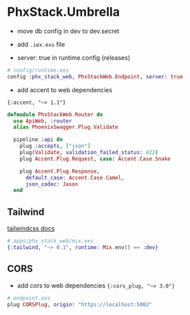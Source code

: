 # PhxStack.Umbrella

- move db config in dev to dev.secret

- add `.iex.exs` file

- server: true in runtime config (releases)

```elixir
# config/runtime.exs
config :phx_stack_web, PhxStackWeb.Endpoint, server: true
```

- add accent to web dependencies

`{:accent, "~> 1.1"}`

```elixir
defmodule PhxStackWeb.Router do
  use ApiWeb, :router
  alias PhoenixSwagger.Plug.Validate

  pipeline :api do
    plug :accepts, ["json"]
    plug(Validate, validation_failed_status: 422)
    plug Accent.Plug.Request, case: Accent.Case.Snake

    plug Accent.Plug.Response,
      default_case: Accent.Case.Camel,
      json_codec: Jason
  end
```

## Tailwind

[tailwindcss docs](https://tailwindcss.com/docs/guides/phoenix)

```elixir
# apps/phx_stack_web/mix.exs
{:tailwind, "~> 0.1", runtime: Mix.env() == :dev}
```

## CORS

- add cors to web dependencies `{:cors_plug, "~> 3.0"}`

```elixir
# endpoint.exs
plug CORSPlug, origin: "https://localhost:5002"
```
